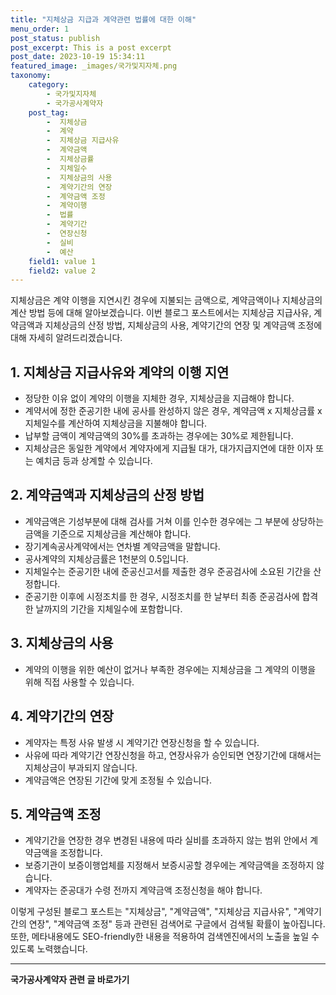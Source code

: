 ```yaml
---
title: "지체상금 지급과 계약관련 법률에 대한 이해"
menu_order: 1
post_status: publish
post_excerpt: This is a post excerpt
post_date: 2023-10-19 15:34:11
featured_image: _images/국가및지자체.png
taxonomy:
    category:
        - 국가및지자체
        - 국가공사계약자
    post_tag:
        -  지체상금
        -  계약
        -  지체상금 지급사유
        -  계약금액
        -  지체상금률
        -  지체일수
        -  지체상금의 사용
        -  계약기간의 연장
        -  계약금액 조정
        -  계약이행
        -  법률
        -  계약기간
        -  연장신청
        -  실비
        -  예산
    field1: value 1
    field2: value 2
---
```



지체상금은 계약 이행을 지연시킨 경우에 지불되는 금액으로, 계약금액이나 지체상금의 계산 방법 등에 대해 알아보겠습니다. 이번 블로그 포스트에서는 지체상금 지급사유, 계약금액과 지체상금의 산정 방법, 지체상금의 사용, 계약기간의 연장 및 계약금액 조정에 대해 자세히 알려드리겠습니다.

## 1. 지체상금 지급사유와 계약의 이행 지연

- 정당한 이유 없이 계약의 이행을 지체한 경우, 지체상금을 지급해야 합니다.
- 계약서에 정한 준공기한 내에 공사를 완성하지 않은 경우, 계약금액 x 지체상금률 x 지체일수를 계산하여 지체상금을 지불해야 합니다.
- 납부할 금액이 계약금액의 30%를 초과하는 경우에는 30%로 제한됩니다.
- 지체상금은 동일한 계약에서 계약자에게 지급될 대가, 대가지급지연에 대한 이자 또는 예치금 등과 상계할 수 있습니다.

## 2. 계약금액과 지체상금의 산정 방법

- 계약금액은 기성부분에 대해 검사를 거쳐 이를 인수한 경우에는 그 부분에 상당하는 금액을 기준으로 지체상금을 계산해야 합니다.
- 장기계속공사계약에서는 연차별 계약금액을 말합니다.
- 공사계약의 지체상금률은 1천분의 0.5입니다.
- 지체일수는 준공기한 내에 준공신고서를 제출한 경우 준공검사에 소요된 기간을 산정합니다.
- 준공기한 이후에 시정조치를 한 경우, 시정조치를 한 날부터 최종 준공검사에 합격한 날까지의 기간을 지체일수에 포함합니다.

## 3. 지체상금의 사용

- 계약의 이행을 위한 예산이 없거나 부족한 경우에는 지체상금을 그 계약의 이행을 위해 직접 사용할 수 있습니다.

## 4. 계약기간의 연장

- 계약자는 특정 사유 발생 시 계약기간 연장신청을 할 수 있습니다.
- 사유에 따라 계약기간 연장신청을 하고, 연장사유가 승인되면 연장기간에 대해서는 지체상금이 부과되지 않습니다.
- 계약금액은 연장된 기간에 맞게 조정될 수 있습니다.

## 5. 계약금액 조정

- 계약기간을 연장한 경우 변경된 내용에 따라 실비를 초과하지 않는 범위 안에서 계약금액을 조정합니다.
- 보증기관이 보증이행업체를 지정해서 보증시공할 경우에는 계약금액을 조정하지 않습니다.
- 계약자는 준공대가 수령 전까지 계약금액 조정신청을 해야 합니다.

이렇게 구성된 블로그 포스트는 "지체상금", "계약금액", "지체상금 지급사유", "계약기간의 연장", "계약금액 조정" 등과 관련된 검색어로 구글에서 검색될 확률이 높아집니다. 또한, 메타내용에도 SEO-friendly한 내용을 적용하여 검색엔진에서의 노출을 높일 수 있도록 노력했습니다.


<!-- wp:separator -->
<hr class="wp-block-separator has-alpha-channel-opacity"/>
<!-- /wp:separator -->

<!-- wp:group {"backgroundColor":"base","layout":{"type":"constrained"}} -->
<div class="wp-block-group has-base-background-color has-background"><!-- wp:paragraph {"align":"center","fontSize":"large"} -->
<p class="has-text-align-center has-large-font-size"><strong>국가공사계약자 관련 글 바로가기</strong></p>
<!-- /wp:paragraph -->


<!-- wp:latest-posts
{"categories":[{"id":6878,"count":19,"description":"","link":"https://uknowlaw.com/category/%ea%b5%ad%ea%b0%80%ea%b3%b5%ec%82%ac%ea%b3%84%ec%95%bd%ec%9e%90/","name":"국가공사계약자","slug":"국가공사계약자","taxonomy":"category","parent":0,"meta":[],"_links":{"self":[{"href":"https://uknowlaw.com/wp-json/wp/v2/categories/6878"}],"collection":[{"href":"https://uknowlaw.com/wp-json/wp/v2/categories"}],"about":[{"href":"https://uknowlaw.com/wp-json/wp/v2/taxonomies/category"}],"wp:post_type":[{"href":"https://uknowlaw.com/wp-json/wp/v2/posts?categories=6878"}],"curies":[{"name":"wp","href":"https://api.w.org/{rel}","templated":true}]}}],"postsToShow":100,"excerptLength":28,"postLayout":"grid","columns":2,"featuredImageAlign":"left","featuredImageSizeSlug":"large","fontSize":"medium"} /--></div>
<!-- /wp:group -->